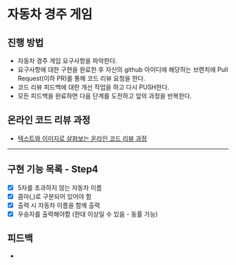 # 자동차 경주 게임
## 진행 방법
* 자동차 경주 게임 요구사항을 파악한다.
* 요구사항에 대한 구현을 완료한 후 자신의 github 아이디에 해당하는 브랜치에 Pull Request(이하 PR)를 통해 코드 리뷰 요청을 한다.
* 코드 리뷰 피드백에 대한 개선 작업을 하고 다시 PUSH한다.
* 모든 피드백을 완료하면 다음 단계를 도전하고 앞의 과정을 반복한다.

## 온라인 코드 리뷰 과정
* [텍스트와 이미지로 살펴보는 온라인 코드 리뷰 과정](https://github.com/next-step/nextstep-docs/tree/master/codereview)

---

## 구현 기능 목록 - Step4
- [x] 5자를 초과하지 않는 자동차 이름
- [x] 콤마(,)로 구분되어 있어야 함
- [x] 출력 시 자동차 이름을 함께 출력
- [x] 우승자를 출력해야함 (한대 이상일 수 있음 - 동률 가능)

## 피드백
- 
